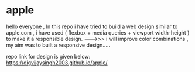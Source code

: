 # apple
hello everyone ,
In this repo i have tried to build a web design similar to apple.com ,
i have used ( flexbox + media queries + viewport width-height ) to make it a  responsible design.
--->>> i will improve color combinations , my aim was to built a responsive design.....

repo link for design is given below:
https://digvijaysingh2003.github.io/apple/
